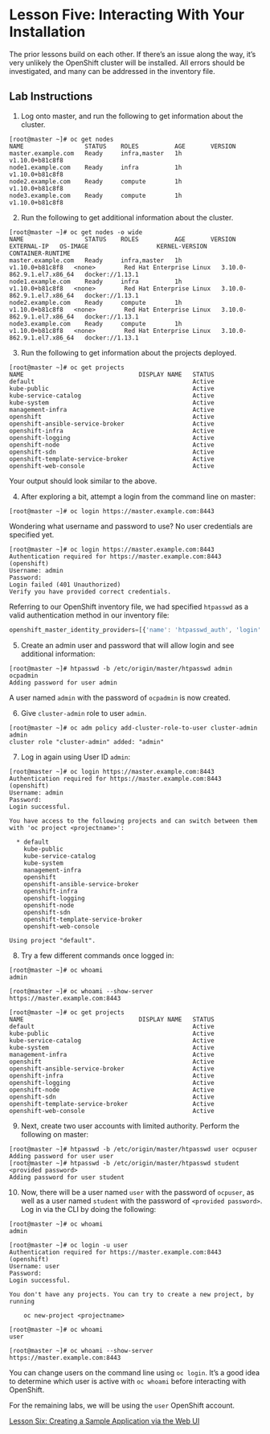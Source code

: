 # Lesson Five: Interacting With Your Installation

The prior lessons build on each other. If there’s an issue along the way, it’s very unlikely the OpenShift cluster will be installed. All errors should be investigated, and many can be addressed in the inventory file.

## Lab Instructions

1. Log onto master, and run the following to get information about the cluster.
```
[root@master ~]# oc get nodes
NAME                 STATUS    ROLES          AGE       VERSION
master.example.com   Ready     infra,master   1h        v1.10.0+b81c8f8
node1.example.com    Ready     infra          1h        v1.10.0+b81c8f8
node2.example.com    Ready     compute        1h        v1.10.0+b81c8f8
node3.example.com    Ready     compute        1h        v1.10.0+b81c8f8
```

2. Run the following to get additional information about the cluster.
```
[root@master ~]# oc get nodes -o wide
NAME                 STATUS    ROLES          AGE       VERSION           EXTERNAL-IP   OS-IMAGE                   KERNEL-VERSION              CONTAINER-RUNTIME
master.example.com   Ready     infra,master   1h        v1.10.0+b81c8f8   <none>        Red Hat Enterprise Linux   3.10.0-862.9.1.el7.x86_64   docker://1.13.1
node1.example.com    Ready     infra          1h        v1.10.0+b81c8f8   <none>        Red Hat Enterprise Linux   3.10.0-862.9.1.el7.x86_64   docker://1.13.1
node2.example.com    Ready     compute        1h        v1.10.0+b81c8f8   <none>        Red Hat Enterprise Linux   3.10.0-862.9.1.el7.x86_64   docker://1.13.1
node3.example.com    Ready     compute        1h        v1.10.0+b81c8f8   <none>        Red Hat Enterprise Linux   3.10.0-862.9.1.el7.x86_64   docker://1.13.1
```

3. Run the following to get information about the projects deployed.
```
[root@master ~]# oc get projects
NAME                                DISPLAY NAME   STATUS
default                                            Active
kube-public                                        Active
kube-service-catalog                               Active
kube-system                                        Active
management-infra                                   Active
openshift                                          Active
openshift-ansible-service-broker                   Active
openshift-infra                                    Active
openshift-logging                                  Active
openshift-node                                     Active
openshift-sdn                                      Active
openshift-template-service-broker                  Active
openshift-web-console                              Active
```

Your output should look similar to the above. 

4. After exploring a bit, attempt a login from the command line on master:
```
[root@master ~]# oc login https://master.example.com:8443
```

Wondering what username and password to use? No user credentials are specified yet.
```
[root@master ~]# oc login https://master.example.com:8443
Authentication required for https://master.example.com:8443 (openshift)
Username: admin
Password:
Login failed (401 Unauthorized)
Verify you have provided correct credentials.
```

Referring to our OpenShift inventory file, we had specified `htpasswd` as a valid authentication method in our inventory file:
```javascript
openshift_master_identity_providers=[{'name': 'htpasswd_auth', 'login': 'true', 'challenge': 'true', 'kind': 'HTPasswdPasswordIdentityProvider'}]
```

5. Create an admin user and password that will allow login and see additional information:
```
[root@master ~]# htpasswd -b /etc/origin/master/htpasswd admin ocpadmin
Adding password for user admin
```
A user named `admin` with the password of `ocpadmin` is now created.

6. Give `cluster-admin` role to user `admin`.
```
[root@master ~]# oc adm policy add-cluster-role-to-user cluster-admin admin
cluster role "cluster-admin" added: "admin"
```

7. Log in again using User ID `admin`:
```
[root@master ~]# oc login https://master.example.com:8443
Authentication required for https://master.example.com:8443 (openshift)
Username: admin
Password:
Login successful.

You have access to the following projects and can switch between them with 'oc project <projectname>':

  * default
    kube-public
    kube-service-catalog
    kube-system
    management-infra
    openshift
    openshift-ansible-service-broker
    openshift-infra
    openshift-logging
    openshift-node
    openshift-sdn
    openshift-template-service-broker
    openshift-web-console

Using project "default".
```

8. Try a few different commands once logged in:
```
[root@master ~]# oc whoami
admin
```
```
[root@master ~]# oc whoami --show-server
https://master.example.com:8443
```
```
[root@master ~]# oc get projects
NAME                                DISPLAY NAME   STATUS
default                                            Active
kube-public                                        Active
kube-service-catalog                               Active
kube-system                                        Active
management-infra                                   Active
openshift                                          Active
openshift-ansible-service-broker                   Active
openshift-infra                                    Active
openshift-logging                                  Active
openshift-node                                     Active
openshift-sdn                                      Active
openshift-template-service-broker                  Active
openshift-web-console                              Active
```

9. Next, create two user accounts with limited authority. Perform the following on master:
```
[root@master ~]# htpasswd -b /etc/origin/master/htpasswd user ocpuser
Adding password for user user
[root@master ~]# htpasswd -b /etc/origin/master/htpasswd student <provided password>
Adding password for user student
```

10. Now, there will be a user named `user` with the password of `ocpuser`, as well as a user named `student` with the password of `<provided password>`. Log in via the CLI by doing the following:
```
[root@master ~]# oc whoami
admin
```

```
[root@master ~]# oc login -u user
Authentication required for https://master.example.com:8443 (openshift)
Username: user
Password:
Login successful.

You don't have any projects. You can try to create a new project, by running

    oc new-project <projectname>
```

```
[root@master ~]# oc whoami
user

[root@master ~]# oc whoami --show-server
https://master.example.com:8443
```

You can change users on the command line using `oc login`. It’s a good idea to determine which user is active with `oc whoami` before interacting with OpenShift. 

For the remaining labs, we will be using the `user` OpenShift account.

[Lesson Six: Creating a Sample Application via the Web UI](06-lesson-sample_application.md)
